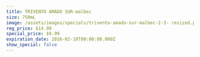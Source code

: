 ```yaml
---
title: TRIVENTO AMADO SUR-malbec
size: 750mL
image: /assets/images/specials/trivento-amado-sur-malbec-2-3- resized.png
reg_price: $14.99
special_price: $9.99
expiration_date: 2016-02-10T00:00:00.000Z
show_special: false
---
```


